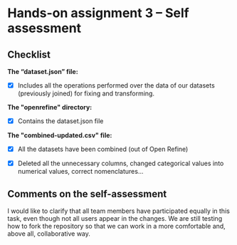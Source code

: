 # Hands-on assignment 3 – Self assessment

## Checklist

**The “dataset.json” file:**

- [X] Includes all the operations performed over the data of our datasets (previously joined) for fixing and transforming.

**The "openrefine" directory:**

- [X] Contains the dataset.json file

**The "combined-updated.csv" file:**

- [X] All the datasets have been combined (out of Open Refine)
- [X] Deleted all the unnecessary columns, changed categorical values into numerical values, correct nomenclatures...


## Comments on the self-assessment
I would like to clarify that all team members have participated equally in this task, even though not all users appear in the changes. We are still testing how to fork the repository so that we can work in a more comfortable and, above all, collaborative way.